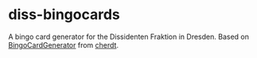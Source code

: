 # diss-bingocards

A bingo card generator for the Dissidenten Fraktion in Dresden. Based on 
[BingoCardGenerator](https://github.com/cherdt/BingoCardGenerator) from
[cherdt](https://github.com/cherdt).
